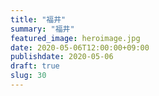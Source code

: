 ```yaml
---
title: "福井"
summary: "福井"
featured_image: heroimage.jpg
date: 2020-05-06T12:00:00+09:00
publishdate: 2020-05-06
draft: true
slug: 30
---
```

